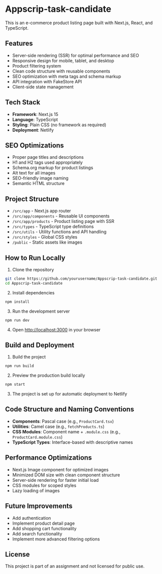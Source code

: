 # Appscrip-task-candidate

This is an e-commerce product listing page built with Next.js, React, and TypeScript.

## Features

- Server-side rendering (SSR) for optimal performance and SEO
- Responsive design for mobile, tablet, and desktop
- Product filtering system
- Clean code structure with reusable components
- SEO optimization with meta tags and schema markup
- API integration with FakeStore API
- Client-side state management

## Tech Stack

- **Framework**: Next.js 15
- **Language**: TypeScript
- **Styling**: Plain CSS (no framework as required)
- **Deployment**: Netlify

## SEO Optimizations

- Proper page titles and descriptions
- H1 and H2 tags used appropriately
- Schema.org markup for product listings
- Alt text for all images
- SEO-friendly image naming
- Semantic HTML structure

## Project Structure

- `/src/app` - Next.js app router
- `/src/app/components` - Reusable UI components
- `/src/app/products` - Product listing page with SSR
- `/src/types` - TypeScript type definitions
- `/src/utils` - Utility functions and API handling
- `/src/styles` - Global CSS styles
- `/public` - Static assets like images

## How to Run Locally

1. Clone the repository

```bash
git clone https://github.com/yourusername/Appscrip-task-candidate.git
cd Appscrip-task-candidate
```

2. Install dependencies

```bash
npm install
```

3. Run the development server

```bash
npm run dev
```

4. Open [http://localhost:3000](http://localhost:3000) in your browser

## Build and Deployment

1. Build the project

```bash
npm run build
```

2. Preview the production build locally

```bash
npm start
```

3. The project is set up for automatic deployment to Netlify

## Code Structure and Naming Conventions

- **Components**: Pascal case (e.g., `ProductCard.tsx`)
- **Utilities**: Camel case (e.g., `fetchProducts.ts`)
- **CSS Modules**: Component name + `.module.css` (e.g., `ProductCard.module.css`)
- **TypeScript Types**: Interface-based with descriptive names

## Performance Optimizations

- Next.js Image component for optimized images
- Minimized DOM size with clean component structure
- Server-side rendering for faster initial load
- CSS modules for scoped styles
- Lazy loading of images

## Future Improvements

- Add authentication
- Implement product detail page
- Add shopping cart functionality
- Add search functionality
- Implement more advanced filtering options

## License

This project is part of an assignment and not licensed for public use.

